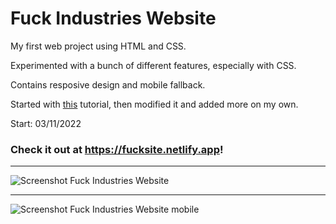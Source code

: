 # Fuck Industries Website

My first web project using HTML and CSS. 

Experimented with a bunch of different features, especially with CSS.

Contains resposive design and mobile fallback.

Started with [this](https://youtu.be/lAOkx2yZESY) tutorial, then modified it and added more on my own.

Start: 03/11/2022

### Check it out at https://fucksite.netlify.app!

---

![Screenshot Fuck Industries Website](https://user-images.githubusercontent.com/101637455/158461309-942d51fa-419e-409d-ab32-79db064caf5c.png)

---

![Screenshot Fuck Industries Website mobile](https://user-images.githubusercontent.com/101637455/158469424-5dd201f4-ca58-414f-b952-c23d11a1264e.png)

